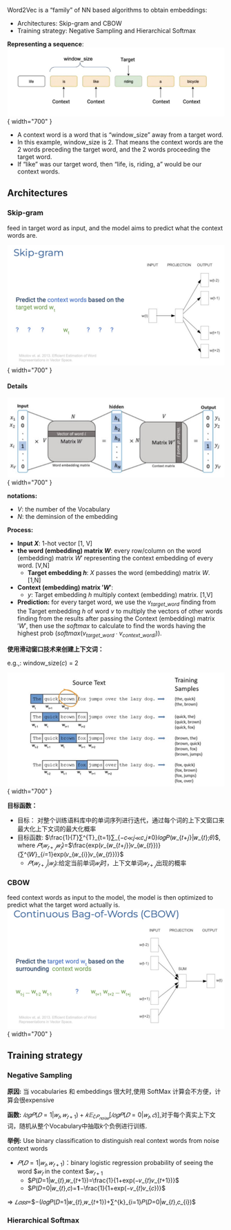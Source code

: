Word2Vec is a “family” of NN based algorithms to obtain embeddings:

- Architectures: Skip-gram and CBOW
- Training strategy: Negative Sampling and Hierarchical Softmax 

**Representing a sequence**:
![这是图片](./img/Word2Vec/Word2Vec_Represent_a_sentence.jpg){ width="700" }

- A context word is a word that is “window_size” away from a target word. 
- In this example, window_size is 2. That means the context words are the 2 words preceding the target word, and the 2 words proceeding the target word.
- If “like” was our target word, then “life, is, riding, a” would be our context words.


## Architectures

### Skip-gram
feed in target word as input, and the model aims to predict what the context words are.

![这是图片](./img/Word2Vec/Word2Vec_Skip-gram_pipeline.jpg){ width="700" }

#### Details

![这是图片](./img/Word2Vec/Word2Vec_Skip-gram_structure.jpg){ width="700" }

**notations:**

- $V$: the number of the Vocabulary
- $N$: the deminsion of the embedding

**Process:**

- **Input $X$**: 1-hot vector [1, V]
- **the word (embedding) matrix $W$**: every row/column on the word (embedding) matrix $W'$ representing the context embedding of every word. [V,N]
    - **Target embedding $h$**: $X$ passes the word (embedding) matrix $W$. [1,N]
- **Context (embedding) matrix $'W'$**:
    - $y$: Target embedding $h$ multiply context (embedding) matrix. [1,V]
- **Prediction:** for every target word, we use the $v_{target\_word}$ finding from the Target embedding $h$ of word $v$ to multiply the vectors of other words finding from the results after passing the Context (embedding) matrix $'W'$, then use the $softmax$ to calculate to find the words having the highest prob ($softmax(v_{target\_word}∙v_{context\_word i})$).

**使用滑动窗口技术来创建上下文词：**

e.g.,: window_size($c$) = 2

![这是图片](./img/Word2Vec/Word2Vec_window_size.jpg){ width="700" }


**目标函数：**

- 目标： 对整个训练语料库中的单词序列进行迭代，通过每个词的上下文窗口来最大化上下文词的最大化概率
- 目标函数: $\frac{1}{𝑇}∑^{T}_{t=1}∑_{−𝑐≪𝑗≪𝑐,𝑗≠0}𝑙𝑜𝑔𝑃(𝑤_{𝑡+𝑗}|𝑤_{𝑡};𝜃)$, where $𝑃(𝑤_{𝑡+𝑗}𝑤_{𝑡})$=$\frac{exp(𝑣_{𝑤_{𝑡+𝑗}}𝑣_{𝑤_{𝑡}})}{∑^{𝑊}_{𝑖=1}exp(𝑣_{𝑤_{i}}𝑣_{𝑤_{𝑡}})}$
    - $𝑃(𝑤_{𝑡+𝑗}|𝑤_{𝑡})$:给定当前单词$𝑤_{𝑡}$时，上下文单词$𝑤_{𝑡+𝑗}$出现的概率

### CBOW
feed context words as input to the model, the model is then optimized to predict what the target word actually is.
![这是图片](./img/Word2Vec/Word2Vec_CBOW_pipeline.jpg){ width="700" }

## Training strategy
### Negative Sampling

**原因:** 当 vocabularies 和 embeddings 很大时,使用 SoftMax 计算会不方便，计算会很expensive

**函数:** $𝑙𝑜𝑔𝑃(𝐷=1|𝑤_{𝑡},𝑤_{𝑡+1})+𝑘𝔼_{\hat{c}𝑃_{𝑛𝑜𝑖𝑠𝑒}}[𝑙𝑜𝑔𝑃(𝐷=0|𝑤_{𝑡},𝑐)]$,对于每个真实上下文词，随机从整个Vocabulary中抽取$k$个负例进行训练.

**举例:** Use binary classification to distinguish real context words from noise context words

- $𝑃(𝐷=1|𝑤_{𝑡},𝑤_{𝑡+1})$：binary logistic regression probability of seeing the word $$𝑤_{𝑡}$ in the context $$𝑤_{𝑡+1}$
    - $𝑃(𝐷=1|𝑤_{𝑡},𝑤_{𝑡+1})=\frac{1}{1+exp(−𝑣_{𝑡}𝑣_{𝑡+1})}$
    - $𝑃(𝐷=0|𝑤_{𝑡},𝑐)=𝟏−\frac{1}{1+exp(−𝑣_{𝑡}𝑣_{𝑐})}$


=> $𝐿𝑜𝑠𝑠$=$−(𝑙𝑜𝑔𝑃(𝐷=1|𝑤_{𝑡},𝑤_{𝑡+1})+∑^{k}_{i=1}𝑃(𝐷=0|𝑤_{𝑡},𝑐_{i})$

### Hierarchical Softmax